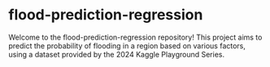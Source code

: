 # flood-prediction-regression
Welcome to the flood-prediction-regression repository! This project aims to predict the probability of flooding in a region based on various factors, using a dataset provided by the 2024 Kaggle Playground Series. 
